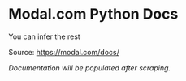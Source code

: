 # Modal.com Python Docs

You can infer the rest

Source: https://modal.com/docs/

*Documentation will be populated after scraping.*